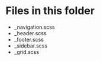 # Files in this folder

- \_navigation.scss
- \_header.scss
- \_footer.scss
- \_sidebar.scss
- \_grid.scss
